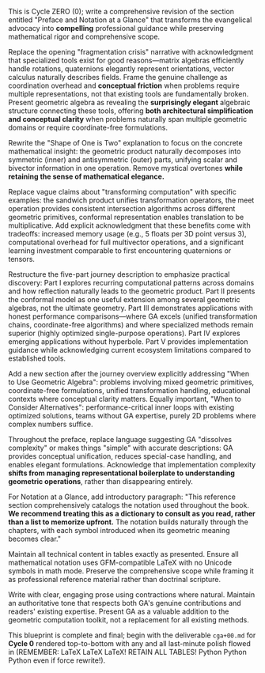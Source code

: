 This is Cycle ZERO (0); write a comprehensive revision of the section entitled "Preface and Notation at a Glance" that transforms the evangelical advocacy into **compelling** professional guidance while preserving mathematical rigor and comprehensive scope.

Replace the opening "fragmentation crisis" narrative with acknowledgment that specialized tools exist for good reasons—matrix algebras efficiently handle rotations, quaternions elegantly represent orientations, vector calculus naturally describes fields. Frame the genuine challenge as coordination overhead and **conceptual friction** when problems require multiple representations, not that existing tools are fundamentally broken. Present geometric algebra as revealing the **surprisingly elegant** algebraic structure connecting these tools, offering **both architectural simplification and conceptual clarity** when problems naturally span multiple geometric domains or require coordinate-free formulations.

Rewrite the "Shape of One is Two" explanation to focus on the concrete mathematical insight: the geometric product naturally decomposes into symmetric (inner) and antisymmetric (outer) parts, unifying scalar and bivector information in one operation. Remove mystical overtones **while retaining the sense of mathematical elegance.**

Replace vague claims about "transforming computation" with specific examples: the sandwich product unifies transformation operators, the meet operation provides consistent intersection algorithms across different geometric primitives, conformal representation enables translation to be multiplicative. Add explicit acknowledgment that these benefits come with tradeoffs: increased memory usage (e.g., 5 floats per 3D point versus 3), computational overhead for full multivector operations, and a significant learning investment comparable to first encountering quaternions or tensors.

Restructure the five-part journey description to emphasize practical discovery: Part I explores recurring computational patterns across domains and how reflection naturally leads to the geometric product. Part II presents the conformal model as one useful extension among several geometric algebras, not the ultimate geometry. Part III demonstrates applications with honest performance comparisons—where GA excels (unified transformation chains, coordinate-free algorithms) and where specialized methods remain superior (highly optimized single-purpose operations). Part IV explores emerging applications without hyperbole. Part V provides implementation guidance while acknowledging current ecosystem limitations compared to established tools.

Add a new section after the journey overview explicitly addressing "When to Use Geometric Algebra": problems involving mixed geometric primitives, coordinate-free formulations, unified transformation handling, educational contexts where conceptual clarity matters. Equally important, "When to Consider Alternatives": performance-critical inner loops with existing optimized solutions, teams without GA expertise, purely 2D problems where complex numbers suffice.

Throughout the preface, replace language suggesting GA "dissolves complexity" or makes things "simple" with accurate descriptions: GA provides conceptual unification, reduces special-case handling, and enables elegant formulations. Acknowledge that implementation complexity **shifts from managing representational boilerplate to understanding geometric operations**, rather than disappearing entirely.

For Notation at a Glance, add introductory paragraph: "This reference section comprehensively catalogs the notation used throughout the book. **We recommend treating this as a dictionary to consult as you read, rather than a list to memorize upfront.** The notation builds naturally through the chapters, with each symbol introduced when its geometric meaning becomes clear."

Maintain all technical content in tables exactly as presented. Ensure all mathematical notation uses GFM-compatible LaTeX with no Unicode symbols in math mode. Preserve the comprehensive scope while framing it as professional reference material rather than doctrinal scripture.

Write with clear, engaging prose using contractions where natural. Maintain an authoritative tone that respects both GA's genuine contributions and readers' existing expertise. Present GA as a valuable addition to the geometric computation toolkit, not a replacement for all existing methods.

This blueprint is complete and final; begin with the deliverable `cga+00.md` for **Cycle 0** rendered top-to-bottom with any and all last-minute polish flowed in (REMEMBER: LaTeX LaTeX LaTeX! RETAIN ALL TABLES! Python Python Python even if force rewrite!).
